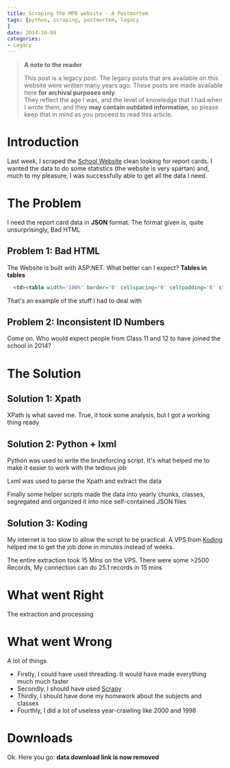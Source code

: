 ```yaml
---
title: Scraping the MPB website - A Postmortem
tags: [python, scraping, postmortem, legacy
]
date: 2014-10-09
categories:
- Legacy
---
```


> **A note to the reader**
> 
> This post is a legacy post. The legacy posts that are available on this website were written many years ago. These posts are made available here **for archival purposes only**.   
> They reflect the age I was, and the level of knowledge that I had when I wrote them, and they **may contain outdated information**, so please keep that in mind as you proceed to read this article.

# Introduction
Last week, I scraped the [School Website](http://mpbfhsschool.com) clean looking for report cards. I wanted the data to do some statistics (the website is very spartan) and, much to my pleasure, I was successfully able to get all the data I need.

# The Problem
I need the report card data in **JSON** format. The format given is, quite unsurprisingly, Bad HTML

## Problem 1: Bad HTML
 The Website is built with ASP.NET. What better can I expect?
 **Tables in tables**
 
```html
  <td><table width='100%' border='0' cellspacing='0' cellpadding='0' style='border-bottom: 1px #000000 solid'><tr><td style='border-right: 1px #000000 solid'>&nbsp;</td><td style='font-family: Arial, Helvetica, sans-serif; font-size: 12px; font-weight: bold; color: #000000; padding: 3px 3px 3px 5px;border-right: 1px #000000 solid'>Subject</td>
```

That's an example of the stuff I had to deal with

## Problem 2: Inconsistent ID Numbers
Come on. Who would expect people from Class 11 and 12 to have joined the school in 2014?

# The Solution
## Solution 1: Xpath
XPath is what saved me. True, it took some analysis, but I got a working thing ready
## Solution 2: Python + lxml
Python was used to write the bruteforcing script. It's what helped me to make it easier to work with the tedious job

Lxml was used to parse the Xpath and extract the data

Finally some helper scripts made the data into yearly chunks, classes, segregated and organized it into nice self-contained JSON files
## Solution 3: Koding
My internet is too slow to allow the script to be practical. A VPS from [Koding](http://koding.com) helped me to get the job done in minutes instead of weeks.

The entire extraction took 15 Mins on the VPS. There were some >2500 Records,
My connection can do 25.1 records in 15 mins

# What went Right
The extraction and processing

# What went Wrong
A lot of things

- Firstly, I could have used threading. It would have made everything much much faster
- Secondly, I should have used [Scrapy](http://scrapy.org)
- Thirdly, I should have done my homework about the subjects and classes
- Fourthly, I did a lot of useless year-crawling like 2000 and 1998

# Downloads
Ok. Here you go: **data download link is now removed**